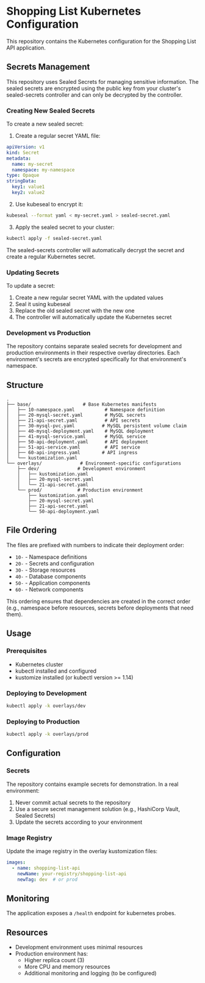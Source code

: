 # Shopping List Kubernetes Configuration

This repository contains the Kubernetes configuration for the Shopping List API application.

## Secrets Management

This repository uses Sealed Secrets for managing sensitive information. The sealed secrets are encrypted using the public key from your cluster's sealed-secrets controller and can only be decrypted by the controller.

### Creating New Sealed Secrets

To create a new sealed secret:

1. Create a regular secret YAML file:
```yaml
apiVersion: v1
kind: Secret
metadata:
  name: my-secret
  namespace: my-namespace
type: Opaque
stringData:
  key1: value1
  key2: value2
```

2. Use kubeseal to encrypt it:
```bash
kubeseal --format yaml < my-secret.yaml > sealed-secret.yaml
```

3. Apply the sealed secret to your cluster:
```bash
kubectl apply -f sealed-secret.yaml
```

The sealed-secrets controller will automatically decrypt the secret and create a regular Kubernetes secret.

### Updating Secrets

To update a secret:
1. Create a new regular secret YAML with the updated values
2. Seal it using kubeseal
3. Replace the old sealed secret with the new one
4. The controller will automatically update the Kubernetes secret

### Development vs Production

The repository contains separate sealed secrets for development and production environments in their respective overlay directories. Each environment's secrets are encrypted specifically for that environment's namespace.

## Structure

```
.
├── base/                   # Base Kubernetes manifests
│   ├── 10-namespace.yaml           # Namespace definition
│   ├── 20-mysql-secret.yaml        # MySQL secrets
│   ├── 21-api-secret.yaml          # API secrets
│   ├── 30-mysql-pvc.yaml          # MySQL persistent volume claim
│   ├── 40-mysql-deployment.yaml    # MySQL deployment
│   ├── 41-mysql-service.yaml       # MySQL service
│   ├── 50-api-deployment.yaml      # API deployment
│   ├── 51-api-service.yaml         # API service
│   ├── 60-api-ingress.yaml        # API ingress
│   └── kustomization.yaml
└── overlays/              # Environment-specific configurations
    ├── dev/              # Development environment
    │   ├── kustomization.yaml
    │   ├── 20-mysql-secret.yaml
    │   └── 21-api-secret.yaml
    └── prod/             # Production environment
        ├── kustomization.yaml
        ├── 20-mysql-secret.yaml
        ├── 21-api-secret.yaml
        └── 50-api-deployment.yaml
```

## File Ordering

The files are prefixed with numbers to indicate their deployment order:

- `10-` - Namespace definitions
- `20-` - Secrets and configuration
- `30-` - Storage resources
- `40-` - Database components
- `50-` - Application components
- `60-` - Network components

This ordering ensures that dependencies are created in the correct order (e.g., namespace before resources, secrets before deployments that need them).

## Usage

### Prerequisites

- Kubernetes cluster
- kubectl installed and configured
- kustomize installed (or kubectl version >= 1.14)

### Deploying to Development

```bash
kubectl apply -k overlays/dev
```

### Deploying to Production

```bash
kubectl apply -k overlays/prod
```

## Configuration

### Secrets

The repository contains example secrets for demonstration. In a real environment:

1. Never commit actual secrets to the repository
2. Use a secure secret management solution (e.g., HashiCorp Vault, Sealed Secrets)
3. Update the secrets according to your environment

### Image Registry

Update the image registry in the overlay kustomization files:

```yaml
images:
  - name: shopping-list-api
    newName: your-registry/shopping-list-api
    newTag: dev  # or prod
```

## Monitoring

The application exposes a `/health` endpoint for kubernetes probes.

## Resources

- Development environment uses minimal resources
- Production environment has:
  - Higher replica count (3)
  - More CPU and memory resources
  - Additional monitoring and logging (to be configured)

